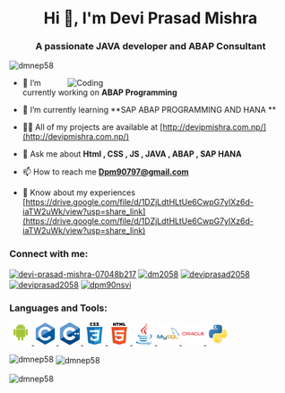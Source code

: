 
<h1 align="center">Hi 👋, I'm Devi Prasad Mishra</h1>
<h3 align="center">A passionate JAVA developer and ABAP Consultant</h3>
<p align="left"> <img src="https://komarev.com/ghpvc/?username=dmnep58&label=Profile%20views&color=0e75b6&style=flat" alt="dmnep58" /> </p>
<img align="right" alt="Coding" width="400" src="https://cdn.dribbble.com/users/1162077/screenshots/3848914/programmer.gif">


- 🔭 I’m currently working on **ABAP Programming**

- 🌱 I’m currently learning **SAP ABAP PROGRAMMING AND HANA **

- 👨‍💻 All of my projects are available at [http://devipmishra.com.np/](http://devipmishra.com.np/)

- 💬 Ask me about **Html , CSS , JS , JAVA , ABAP , SAP HANA**

- 📫 How to reach me **Dpm90797@gmail.com**

- 📄 Know about my experiences [https://drive.google.com/file/d/1DZjLdtHLtUe6CwpG7ylXz6d-iaTW2uWk/view?usp=share_link](https://drive.google.com/file/d/1DZjLdtHLtUe6CwpG7ylXz6d-iaTW2uWk/view?usp=share_link)

<h3 align="left">Connect with me:</h3>
<p align="left">
<a href="https://linkedin.com/in/devi-prasad-mishra-07048b217" target="blank"><img align="center" src="https://raw.githubusercontent.com/rahuldkjain/github-profile-readme-generator/master/src/images/icons/Social/linked-in-alt.svg" alt="devi-prasad-mishra-07048b217" height="30" width="40" /></a>
<a href="https://fb.com/dm2058" target="blank"><img align="center" src="https://raw.githubusercontent.com/rahuldkjain/github-profile-readme-generator/master/src/images/icons/Social/facebook.svg" alt="dm2058" height="30" width="40" /></a>
<a href="https://www.hackerrank.com/deviprasad2058" target="blank"><img align="center" src="https://raw.githubusercontent.com/rahuldkjain/github-profile-readme-generator/master/src/images/icons/Social/hackerrank.svg" alt="deviprasad2058" height="30" width="40" /></a>
<a href="https://www.hackerearth.com/deviprasad2058" target="blank"><img align="center" src="https://raw.githubusercontent.com/rahuldkjain/github-profile-readme-generator/master/src/images/icons/Social/hackerearth.svg" alt="deviprasad2058" height="30" width="40" /></a>
<a href="https://auth.geeksforgeeks.org/user/dpm90nsvi" target="blank"><img align="center" src="https://raw.githubusercontent.com/rahuldkjain/github-profile-readme-generator/master/src/images/icons/Social/geeks-for-geeks.svg" alt="dpm90nsvi" height="30" width="40" /></a>
</p>

<h3 align="left">Languages and Tools:</h3>
<p align="left"> <a href="https://developer.android.com" target="_blank" rel="noreferrer"> <img src="https://raw.githubusercontent.com/devicons/devicon/master/icons/android/android-original-wordmark.svg" alt="android" width="40" height="40"/> </a> <a href="https://www.cprogramming.com/" target="_blank" rel="noreferrer"> <img src="https://raw.githubusercontent.com/devicons/devicon/master/icons/c/c-original.svg" alt="c" width="40" height="40"/> </a> <a href="https://www.w3schools.com/cpp/" target="_blank" rel="noreferrer"> <img src="https://raw.githubusercontent.com/devicons/devicon/master/icons/cplusplus/cplusplus-original.svg" alt="cplusplus" width="40" height="40"/> </a> <a href="https://www.w3schools.com/css/" target="_blank" rel="noreferrer"> <img src="https://raw.githubusercontent.com/devicons/devicon/master/icons/css3/css3-original-wordmark.svg" alt="css3" width="40" height="40"/> </a> <a href="https://www.w3.org/html/" target="_blank" rel="noreferrer"> <img src="https://raw.githubusercontent.com/devicons/devicon/master/icons/html5/html5-original-wordmark.svg" alt="html5" width="40" height="40"/> </a> <a href="https://www.java.com" target="_blank" rel="noreferrer"> <img src="https://raw.githubusercontent.com/devicons/devicon/master/icons/java/java-original.svg" alt="java" width="40" height="40"/> </a> <a href="https://www.mysql.com/" target="_blank" rel="noreferrer"> <img src="https://raw.githubusercontent.com/devicons/devicon/master/icons/mysql/mysql-original-wordmark.svg" alt="mysql" width="40" height="40"/> </a> <a href="https://www.oracle.com/" target="_blank" rel="noreferrer"> <img src="https://raw.githubusercontent.com/devicons/devicon/master/icons/oracle/oracle-original.svg" alt="oracle" width="40" height="40"/> </a> <a href="https://www.python.org" target="_blank" rel="noreferrer"> <img src="https://raw.githubusercontent.com/devicons/devicon/master/icons/python/python-original.svg" alt="python" width="40" height="40"/> </a> </p>

<p><img align="left" src="https://github-readme-stats.vercel.app/api/top-langs?username=dmnep58&show_icons=true&locale=en&layout=compact" alt="dmnep58" /></p>

<p>&nbsp;<img align="center" src="https://github-readme-stats.vercel.app/api?username=dmnep58&show_icons=true&locale=en" alt="dmnep58" /></p>

<p><img align="center" src="https://github-readme-streak-stats.herokuapp.com/?user=dmnep58&" alt="dmnep58" /></p>
